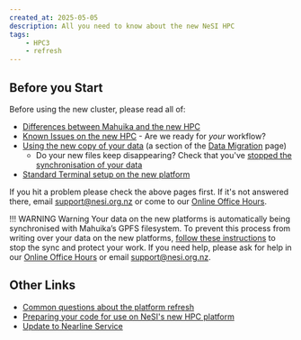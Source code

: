```yaml
---
created_at: 2025-05-05
description: All you need to know about the new NeSI HPC
tags: 
    - HPC3
    - refresh
---
```


## Before you Start

Before using the new cluster, please read all of:

- [Differences between Mahuika and the new HPC](../FAQs/Mahuika_HPC3_Differences.md)
- [Known Issues on the new HPC](Known_Issues_HPC3.md) - Are we ready for *your* workflow?
- [Using the new copy of your data](https://docs.nesi.org.nz/Storage/File_Systems_and_Quotas/Moving_to_the_new_filesystem/#using-the-new-weka-copy-of-your-data) (a section of the [Data Migration](https://docs.nesi.org.nz/Storage/File_Systems_and_Quotas/Moving_to_the_new_filesystem/) page)
    - Do your new files keep disappearing? Check that you've [stopped the synchronisation of your data](https://docs.nesi.org.nz/Storage/File_Systems_and_Quotas/Moving_to_the_new_filesystem/#halting-the-synchronisation-from-gpfs-entirely)
- [Standard Terminal setup on the new platform](../../Scientific_Computing/Terminal_Setup/Standard_Terminal_Setup.md)

If you hit a problem please check the above pages first. If it's not answered there, email [support@nesi.org.nz](mailto:support@nesi.org.nz) or come to our [Online Office Hours](https://docs.nesi.org.nz/Getting_Started/Getting_Help/Weekly_Online_Office_Hours/).

!!! WARNING Warning
    Your data on the new platforms is automatically being synchronised with Mahuika’s GPFS filesystem. To prevent this process from writing over your data on the new platforms, [follow these instructions](https://docs.nesi.org.nz/Storage/File_Systems_and_Quotas/Moving_to_the_new_filesystem/####halting-the-synchronisation-from-GPFS-entirely) to stop the sync and protect your work. If you need help, please ask for help in our [Online Office Hours](https://docs.nesi.org.nz/Getting_Started/Getting_Help/Weekly_Online_Office_Hours/) or email [support@nesi.org.nz](mailto:support@nesi.org.nz).

## Other Links

- [Common questions about the platform refresh](../FAQs/Common_questions_about_the_platform_refresh.md)
- [Preparing your code for use on NeSI's new HPC platform](Preparing_your_code_for_use_on_NeSIs_new_HPC_platform.md)
- [Update to Nearline Service](update_to_nearline_service.md)
